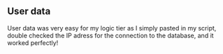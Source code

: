 ## User data

User data was very easy for my logic tier as I simply pasted in my script, double checked the IP adress for the connection to the database, and it worked perfectly!